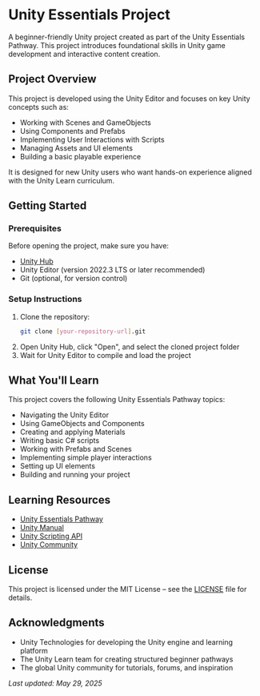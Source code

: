 # Unity Essentials Project

A beginner-friendly Unity project created as part of the Unity Essentials Pathway. This project introduces foundational skills in Unity game development and interactive content creation.

## Project Overview

This project is developed using the Unity Editor and focuses on key Unity concepts such as:

- Working with Scenes and GameObjects
- Using Components and Prefabs
- Implementing User Interactions with Scripts
- Managing Assets and UI elements
- Building a basic playable experience

It is designed for new Unity users who want hands-on experience aligned with the Unity Learn curriculum.

## Getting Started

### Prerequisites

Before opening the project, make sure you have:

- [Unity Hub](https://unity.com/download)
- Unity Editor (version 2022.3 LTS or later recommended)
- Git (optional, for version control)

### Setup Instructions

1. Clone the repository:
   ```bash
   git clone [your-repository-url].git
   ```
2. Open Unity Hub, click "Open", and select the cloned project folder
3. Wait for Unity Editor to compile and load the project

## What You'll Learn

This project covers the following Unity Essentials Pathway topics:

- Navigating the Unity Editor
- Using GameObjects and Components
- Creating and applying Materials
- Writing basic C# scripts
- Working with Prefabs and Scenes
- Implementing simple player interactions
- Setting up UI elements
- Building and running your project

## Learning Resources

- [Unity Essentials Pathway](https://learn.unity.com/pathway/unity-essentials)
- [Unity Manual](https://docs.unity3d.com/Manual/index.html)
- [Unity Scripting API](https://docs.unity3d.com/ScriptReference/index.html)
- [Unity Community](https://unity.com/community)

## License

This project is licensed under the MIT License – see the [LICENSE](LICENSE) file for details.

## Acknowledgments

- Unity Technologies for developing the Unity engine and learning platform
- The Unity Learn team for creating structured beginner pathways
- The global Unity community for tutorials, forums, and inspiration

*Last updated: May 29, 2025*